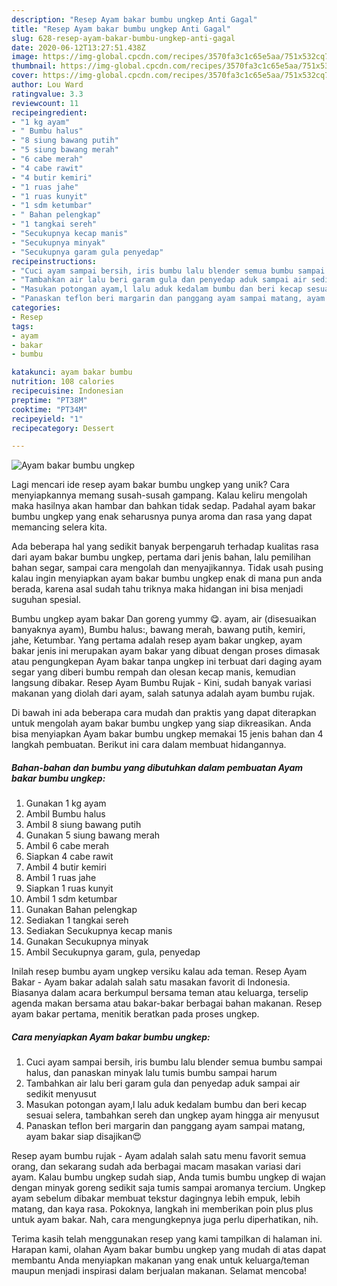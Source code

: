 ```yaml
---
description: "Resep Ayam bakar bumbu ungkep Anti Gagal"
title: "Resep Ayam bakar bumbu ungkep Anti Gagal"
slug: 628-resep-ayam-bakar-bumbu-ungkep-anti-gagal
date: 2020-06-12T13:27:51.438Z
image: https://img-global.cpcdn.com/recipes/3570fa3c1c65e5aa/751x532cq70/ayam-bakar-bumbu-ungkep-foto-resep-utama.jpg
thumbnail: https://img-global.cpcdn.com/recipes/3570fa3c1c65e5aa/751x532cq70/ayam-bakar-bumbu-ungkep-foto-resep-utama.jpg
cover: https://img-global.cpcdn.com/recipes/3570fa3c1c65e5aa/751x532cq70/ayam-bakar-bumbu-ungkep-foto-resep-utama.jpg
author: Lou Ward
ratingvalue: 3.3
reviewcount: 11
recipeingredient:
- "1 kg ayam"
- " Bumbu halus"
- "8 siung bawang putih"
- "5 siung bawang merah"
- "6 cabe merah"
- "4 cabe rawit"
- "4 butir kemiri"
- "1 ruas jahe"
- "1 ruas kunyit"
- "1 sdm ketumbar"
- " Bahan pelengkap"
- "1 tangkai sereh"
- "Secukupnya kecap manis"
- "Secukupnya minyak"
- "Secukupnya garam gula penyedap"
recipeinstructions:
- "Cuci ayam sampai bersih, iris bumbu lalu blender semua bumbu sampai halus, dan panaskan minyak lalu tumis bumbu sampai harum"
- "Tambahkan air lalu beri garam gula dan penyedap aduk sampai air sedikit menyusut"
- "Masukan potongan ayam,l lalu aduk kedalam bumbu dan beri kecap sesuai selera, tambahkan sereh dan ungkep ayam hingga air menyusut"
- "Panaskan teflon beri margarin dan panggang ayam sampai matang, ayam bakar siap disajikan😍"
categories:
- Resep
tags:
- ayam
- bakar
- bumbu

katakunci: ayam bakar bumbu 
nutrition: 108 calories
recipecuisine: Indonesian
preptime: "PT38M"
cooktime: "PT34M"
recipeyield: "1"
recipecategory: Dessert

---
```



![Ayam bakar bumbu ungkep](https://img-global.cpcdn.com/recipes/3570fa3c1c65e5aa/751x532cq70/ayam-bakar-bumbu-ungkep-foto-resep-utama.jpg)

Lagi mencari ide resep ayam bakar bumbu ungkep yang unik? Cara menyiapkannya memang susah-susah gampang. Kalau keliru mengolah maka hasilnya akan hambar dan bahkan tidak sedap. Padahal ayam bakar bumbu ungkep yang enak seharusnya punya aroma dan rasa yang dapat memancing selera kita.

Ada beberapa hal yang sedikit banyak berpengaruh terhadap kualitas rasa dari ayam bakar bumbu ungkep, pertama dari jenis bahan, lalu pemilihan bahan segar, sampai cara mengolah dan menyajikannya. Tidak usah pusing kalau ingin menyiapkan ayam bakar bumbu ungkep enak di mana pun anda berada, karena asal sudah tahu triknya maka hidangan ini bisa menjadi suguhan spesial.

Bumbu ungkep ayam bakar Dan goreng yummy 😋. ayam, air (disesuaikan banyaknya ayam), Bumbu halus:, bawang merah, bawang putih, kemiri, jahe, Ketumbar. Yang pertama adalah resep ayam bakar ungkep, ayam bakar jenis ini merupakan ayam bakar yang dibuat dengan proses dimasak atau pengungkepan Ayam bakar tanpa ungkep ini terbuat dari daging ayam segar yang diberi bumbu rempah dan olesan kecap manis, kemudian langsung dibakar. Resep Ayam Bumbu Rujak - Kini, sudah banyak variasi makanan yang diolah dari ayam, salah satunya adalah ayam bumbu rujak.


Di bawah ini ada beberapa cara mudah dan praktis yang dapat diterapkan untuk mengolah ayam bakar bumbu ungkep yang siap dikreasikan. Anda bisa menyiapkan Ayam bakar bumbu ungkep memakai 15 jenis bahan dan 4 langkah pembuatan. Berikut ini cara dalam membuat hidangannya.

<!--inarticleads1-->

##### Bahan-bahan dan bumbu yang dibutuhkan dalam pembuatan Ayam bakar bumbu ungkep:

1. Gunakan 1 kg ayam
1. Ambil  Bumbu halus
1. Ambil 8 siung bawang putih
1. Gunakan 5 siung bawang merah
1. Ambil 6 cabe merah
1. Siapkan 4 cabe rawit
1. Ambil 4 butir kemiri
1. Ambil 1 ruas jahe
1. Siapkan 1 ruas kunyit
1. Ambil 1 sdm ketumbar
1. Gunakan  Bahan pelengkap
1. Sediakan 1 tangkai sereh
1. Sediakan Secukupnya kecap manis
1. Gunakan Secukupnya minyak
1. Ambil Secukupnya garam, gula, penyedap


Inilah resep bumbu ayam ungkep versiku kalau ada teman. Resep Ayam Bakar - Ayam bakar adalah salah satu masakan favorit di Indonesia. Biasanya dalam acara berkumpul bersama teman atau keluarga, terselip agenda makan bersama atau bakar-bakar berbagai bahan makanan. Resep ayam bakar pertama, menitik beratkan pada proses ungkep. 

<!--inarticleads2-->

##### Cara menyiapkan Ayam bakar bumbu ungkep:

1. Cuci ayam sampai bersih, iris bumbu lalu blender semua bumbu sampai halus, dan panaskan minyak lalu tumis bumbu sampai harum
1. Tambahkan air lalu beri garam gula dan penyedap aduk sampai air sedikit menyusut
1. Masukan potongan ayam,l lalu aduk kedalam bumbu dan beri kecap sesuai selera, tambahkan sereh dan ungkep ayam hingga air menyusut
1. Panaskan teflon beri margarin dan panggang ayam sampai matang, ayam bakar siap disajikan😍


Resep ayam bumbu rujak - Ayam adalah salah satu menu favorit semua orang, dan sekarang sudah ada berbagai macam masakan variasi dari ayam. Kalau bumbu ungkep sudah siap, Anda tumis bumbu ungkep di wajan dengan minyak goreng sedikit saja tumis sampai aromanya tercium. Ungkep ayam sebelum dibakar membuat tekstur dagingnya lebih empuk, lebih matang, dan kaya rasa. Pokoknya, langkah ini memberikan poin plus plus untuk ayam bakar. Nah, cara mengungkepnya juga perlu diperhatikan, nih. 

Terima kasih telah menggunakan resep yang kami tampilkan di halaman ini. Harapan kami, olahan Ayam bakar bumbu ungkep yang mudah di atas dapat membantu Anda menyiapkan makanan yang enak untuk keluarga/teman maupun menjadi inspirasi dalam berjualan makanan. Selamat mencoba!
